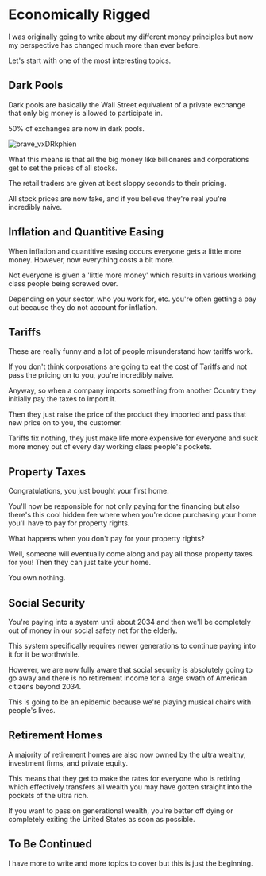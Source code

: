 # Economically Rigged

I was originally going to write about my different money principles but now my perspective has changed much more than ever before.

Let's start with one of the most interesting topics.

## Dark Pools

Dark pools are basically the Wall Street equivalent of a private exchange that only big money is allowed to participate in.

50% of exchanges are now in dark pools.

![brave_vxDRkphien](https://github.com/user-attachments/assets/c5a03580-daf1-4b93-8c63-41fd1a12eed0)

What this means is that all the big money like billionares and corporations get to set the prices of all stocks.

The retail traders are given at best sloppy seconds to their pricing.

All stock prices are now fake, and if you believe they're real you're incredibly naive.

## Inflation and Quantitive Easing

When inflation and quantitive easing occurs everyone gets a little more money. However, now everything costs a bit more.

Not everyone is given a 'little more money' which results in various working class people being screwed over.

Depending on your sector, who you work for, etc. you're often getting a pay cut because they do not account for inflation.

## Tariffs

These are really funny and a lot of people misunderstand how tariffs work. 

If you don't think corporations are going to eat the cost of Tariffs and not pass the pricing on to you, you're incredibly naive.

Anyway, so when a company imports something from another Country they initially pay the taxes to import it.

Then they just raise the price of the product they imported and pass that new price on to you, the customer.

Tariffs fix nothing, they just make life more expensive for everyone and suck more money out of every day working class people's pockets.

## Property Taxes

Congratulations, you just bought your first home. 

You'll now be responsible for not only paying for the financing but also there's this cool hidden fee where when you're done purchasing your home you'll have to pay for property rights.

What happens when you don't pay for your property rights?

Well, someone will eventually come along and pay all those property taxes for you! Then they can just take your home.

You own nothing.

## Social Security

You're paying into a system until about 2034 and then we'll be completely out of money in our social safety net for the elderly.

This system specifically requires newer generations to continue paying into it for it be worthwhile.

However, we are now fully aware that social security is absolutely going to go away and there is no retirement income for a large swath of American citizens beyond 2034.

This is going to be an epidemic because we're playing musical chairs with people's lives.

## Retirement Homes

A majority of retirement homes are also now owned by the ultra wealthy, investment firms, and private equity.

This means that they get to make the rates for everyone who is retiring which effectively transfers all wealth you may have gotten straight into the pockets of the ultra rich.

If you want to pass on generational wealth, you're better off dying or completely exiting the United States as soon as possible.

## To Be Continued

I have more to write and more topics to cover but this is just the beginning.
